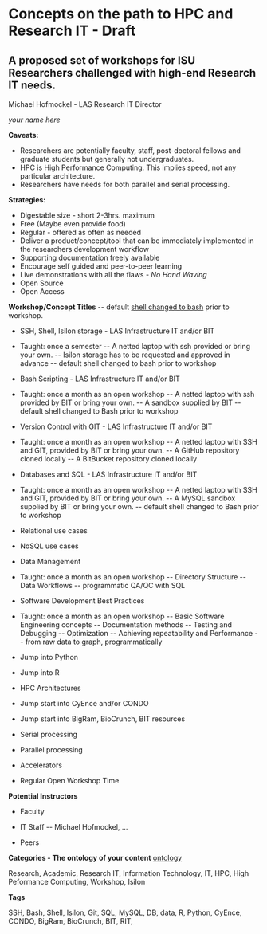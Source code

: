 Concepts on the path to HPC and Research IT - Draft
=============================
A proposed set of workshops for ISU Researchers challenged with high-end Research IT needs.
---------------------------------------------------
Michael Hofmockel - LAS Research IT Director

*your name here*

**Caveats:**

- Researchers are potentially faculty, staff, post-doctoral fellows and graduate students but generally not undergraduates.
- HPC is High Performance Computing. This implies speed, not any particular architecture.
- Researchers have needs for both parallel and serial processing.

**Strategies:**

- Digestable size - short 2-3hrs. maximum
- Free (Maybe even provide food)
- Regular - offered as often as needed
- Deliver a product/concept/tool that can be immediately implemented in the researchers development workflow
- Supporting documentation freely available
- Encourage self guided and peer-to-peer learning
- Live demonstrations with all the flaws - *No Hand Waving*
- Open Source
- Open Access

**Workshop/Concept Titles**
-- default [shell changed to bash](http://www.biology-it.iastate.edu/prerequisites-logging-bigram-and-biocrunch) prior to workshop. 

- SSH, Shell, Isilon storage - LAS Infrastructure IT and/or BIT
- Taught: once a semester
-- A netted laptop with ssh provided or bring your own.
-- Isilon storage has to be requested and approved in advance
-- default shell changed to bash prior to workshop

- Bash Scripting - LAS Infrastructure IT and/or BIT
- Taught: once a month as an open workshop
-- A netted laptop with ssh provided by BIT or bring your own.
-- A sandbox supplied by BIT
-- default shell changed to Bash prior to workshop

- Version Control with GIT - LAS Infrastructure IT and/or BIT
- Taught: once a month as an open workshop
-- A netted laptop with SSH and GIT, provided by BIT or bring your own.
-- A GitHub repository cloned locally
-- A BitBucket repository cloned locally

- Databases and SQL - LAS Infrastructure IT and/or BIT
- Taught: once a month as an open workshop
-- A netted laptop with SSH and GIT, provided by BIT or bring your own.
-- A MySQL sandbox supplied by BIT or bring your own.
-- default shell changed to Bash prior to workshop
- Relational use cases
- NoSQL use cases

- Data Management
- Taught: once a month as an open workshop
-- Directory Structure
-- Data Workflows
-- programmatic QA/QC with SQL 

- Software Development Best Practices
- Taught: once a month as an open workshop
-- Basic Software Engineering concepts
-- Documentation methods
-- Testing and Debugging
-- Optimization
-- Achieving repeatability and Performance
-- from raw data to graph, programmatically

- Jump into Python
- Jump into R
- HPC Architectures
- Jump start into CyEnce and/or CONDO
- Jump start into BigRam, BioCrunch, BIT resources
- Serial processing
- Parallel processing
- Accelerators
- Regular Open Workshop Time

**Potential Instructors**

- Faculty

- IT Staff
-- Michael Hofmockel, ...

- Peers

**Categories - The ontology of your content**
[ontology](http://en.wikipedia.org/wiki/Ontology_(information_science))

Research, Academic, Research IT, Information Technology, IT, HPC, High Peformance Computing, Workshop, Isilon

**Tags**

SSH, Bash, Shell, Isilon, Git, SQL, MySQL, DB, data, R, Python, CyEnce, CONDO, BigRam, BioCrunch, BIT, RIT,

